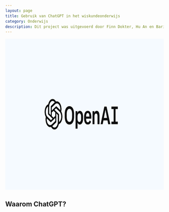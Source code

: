 ```yaml
---
layout: page
title: Gebruik van ChatGPT in het wiskundeonderwijs
category: Onderwijs
description: Dit project was uitgevoerd door Finn Dokter, Hu An en Barien Kanie onder de begeleiding van Sharon Calor van de universitaire lerarenopleiding. In dit project hebben de studenten een lesplan gemaakt voor de bovenbouw wiskunde B, als voorbereiding op de examens. Wij vonden differentiëren en integreren hier een goed onderwerp voor, omdat leerlingen daar al veel ervaring mee hebben op dit punt en omdat het een belangrijk onderdeel is op het examen.
---
```


<html>
<p align="center">
  <img src="Images/OpenAI.png" width="640" height="480">
</p>

<p></p>
<h2> Waarom ChatGPT?</h2>
</html>
